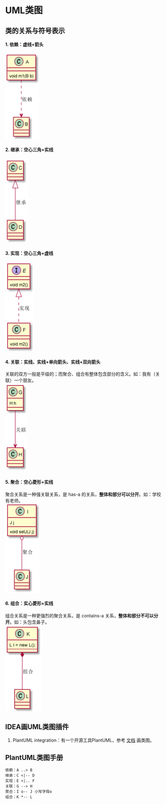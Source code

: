 # UML类图

## 类的关系与符号表示

#### 1. 依赖：虚线+箭头
![依赖](images/relation/依赖.png)

#### 2. 继承：空心三角+实线
![继承](images/relation/继承.png)

#### 3. 实现：空心三角+虚线
![实现](images/relation/实现.png)

#### 4. 关联：实线、实线+单向箭头、实线+双向箭头
关联的双方一般是平级的；而聚合、组合有整体包含部分的含义。如：我有（关联）一个朋友。  
![关联](images/relation/关联.png)

#### 5. 聚合：空心菱形+实线
聚合关系是一种强关联关系，是 has-a 的关系，**整体和部分可以分开**。如：学校有老师。  
![聚合](images/relation/聚合.png)

#### 6. 组合：实心菱形+实线
组合关系是一种更强烈的聚合关系，是 contains-a 关系，**整体和部分不可以分开**。如：头包含鼻子。  
![组合](images/relation/组合.png)

## IDEA画UML类图插件
1. PlantUML integration：有一个开源工具PlantUML，参考 [文档](https://plantuml.com/zh/class-diagram) 画类图。

## PlantUML类图手册
```txt
依赖：A ..> B
继承：C <|-- D
实现：E <|.. F
关联：G --> H
聚合：I o-- J 小写字母o
组合：K *-- L
```
